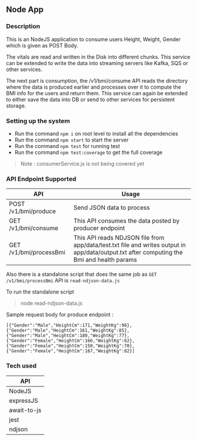 ## Node App

### Description 

This is an NodeJS application to consume users Height, Weight, Gender which is given as POST Body.

The vitals are read and written in the Disk into different chunks. This service can be extended to write the data
into streaming servers like Kafka, SQS or other services.

The next part is consumption, the /v1/bmi/consume API reads the directory where the data is produced earlier and
processes over it to compute the BMI info for the users and return them. This service can again be extended to either 
save the data into DB or send to other services for persistent storage.

### Setting up the system

* Run the command `npm i` on root level to install all the dependencies
* Run the command `npm start` to start the server
* Run the command `npm test` for running test
* Run the command `npm test:coverage` to get the full coverage

> Note : consumerService.js is not being covered yet

### API Endpoint Supported

| API  | Usage |
| ------------- | ------------- |
| POST /v1/bmi/produce  | Send JSON data to process  |
| GET /v1/bmi/consume  | This API consumes the data posted by producer endpoint  |
| GET /v1/bmi/processBmi  | This API reads NDJSON file from app/data/test.txt file and writes output in app/data/output.txt after computing the Bmi and health params  |

Also there is a standalone script that does the same job as `GET /v1/bmi/processBmi` API is `read-ndjson-data.js`

To run the standalone script 
> node read-ndjson-data.js

Sample request body for produce endpoint : 

`[{"Gender":"Male","HeightCm":171,"WeightKg":96},{"Gender":"Male","HeightCm":161,"WeightKg":85},{"Gender":"Male","HeightCm":180,"WeightKg":77},{"Gender":"Female","HeightCm":166,"WeightKg":62},{"Gender":"Female","HeightCm":150,"WeightKg":70},{"Gender":"Female","HeightCm":167,"WeightKg":82}]`

### Tech used

| API |
| --- |
| NodeJS |
| expressJS |
| await-to-js |
| jest |
| ndjson |